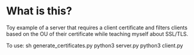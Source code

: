 # What is this?

Toy example of a server that requires a client certificate and filters clients based on the OU of their certificate while teaching myself about SSL/TLS. 

To use:
sh generate_certificates.py
python3 server.py
python3 client.py

